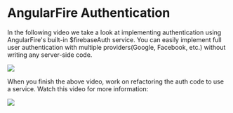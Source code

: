 # AngularFire Authentication

In the following video we take a look at implementing authentication using AngularFire's built-in $firebaseAuth service.  You can easily implement full user authentication with multiple providers(Google, Facebook, etc.) without writing any server-side code.

[![](https://i.gyazo.com/5c593bd8757ebcb4a1eda6646269f4d6.png)](https://vimeo.com/137331993)

When you finish the above video, work on refactoring the auth code to use a service.  Watch this video for more information:

[![](https://i.gyazo.com/c230dd918711531d3c814cd455d59359.png)](https://vimeo.com/137332194)
